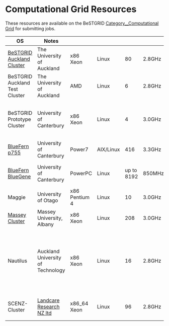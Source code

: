 # Computational Grid Resources

These resources are available on the BeSTGRID [Category__Computational Grid](category-computational-grid.md) for submitting jobs.

|  OS                                                                   |  Notes                                                          |                 |             |              |          |                                                                                                 |
| --------------------------------------------------------------------- | --------------------------------------------------------------- | --------------- | ----------- | ------------ | -------- | ----------------------------------------------------------------------------------------------- |
|  [BeSTGRID Auckland Cluster](/wiki/spaces/BeSTGRID/pages/3818228708)  |  The University of Auckland                                     |  x86 Xeon       |  Linux      |  80          |  2.8GHz  |  Operational, since June 2008. [Current Status](http://hpc-bestgrid.auckland.ac.nz/ganglia)     |
|  BeSTGRID Auckland Test Cluster                                       |  The University of Auckland                                     |  AMD            |  Linux      |  6           |  2.8GHz  |  for testing purposes only                                                                      |
|  BeSTGRID Prototype Cluster                                           |  University of Canterbury                                       |  x86 Xeon       |  Linux      |  4           |  3.0GHz  |  Prototype cluster, serving the community since June 2007.                                      |
|  [BlueFern p755](http://www.bluefern.canterbury.ac.nz/)               |  University of Canterbury                                       |  Power7         |  AIX/Linux  |  416         |  3.3GHz  |  13 nodes, 32 CPU cores each.                                                                   |
|  [BlueFern BlueGene](http://www.bluefern.canterbury.ac.nz/)           |  University of Canterbury                                       |  PowerPC        |  Linux      |  up to 8192  |  850MHz  |  Available only together with a [local account](http://www.bluefern.canterbury.ac.nz/access/).  |
|  Maggie                                                               |  University of Otago                                            |  x86 Pentium 4  |  Linux      |  10          |  3.0GHz  |  No MPI available                                                                               |
|  [Massey Cluster](/wiki/spaces/BeSTGRID/pages/3818228892)             |  Massey University, Albany                                      |  x86 Xeon       |  Linux      |  208         |  3.0GHz  |  Gateway currently not accessible.                                                              |
|  Nautilus                                                             |  Auckland University of Technology                              |  x86 Xeon       |  Linux      |  16          |  2.8GHz  |  for educational purposes and KAREN CBF project Transient Radio Emission Array Detector         |
|  SCENZ-Cluster                                                        |  [Landcare Research NZ ltd](http://www.landcareresearch.co.nz)  |  x86_64 Xeon    |  Linux      |  96          |  2.8GHz  |  Specialised for GIS and Bioinformatics work                                                    |
